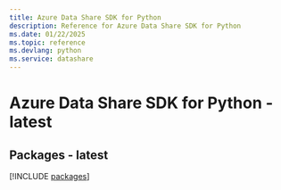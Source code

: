 ```yaml
---
title: Azure Data Share SDK for Python
description: Reference for Azure Data Share SDK for Python
ms.date: 01/22/2025
ms.topic: reference
ms.devlang: python
ms.service: datashare
---
```

# Azure Data Share SDK for Python - latest
## Packages - latest
[!INCLUDE [packages](data-share-index.md)]